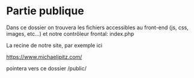 # Partie publique
Dans ce dossier on trouvera les fichiers accessibles au front-end (js, css, images, etc...) et notre contrôleur frontal: index.php   

La recine de notre site, par exemple ici

https://www.michaeljpitz.com/

pointera vers ce dossier /public/